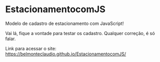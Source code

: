 # EstacionamentocomJS

Modelo de cadastro de estacionamento com JavaScript!

Vai lá, fique a vontade para testar os cadastro. Qualquer correção, é só falar.

Link para acessar o site: https://belmonteclaudio.github.io/EstacionamentocomJS/
